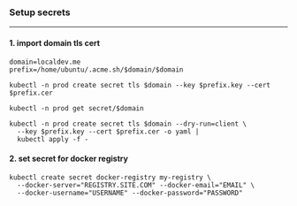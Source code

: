 ### Setup secrets
---

#### 1. import domain tls cert
```
domain=localdev.me
prefix=/home/ubuntu/.acme.sh/$domain/$domain

kubectl -n prod create secret tls $domain --key $prefix.key --cert $prefix.cer

kubectl -n prod get secret/$domain

kubectl -n prod create secret tls $domain --dry-run=client \
  --key $prefix.key --cert $prefix.cer -o yaml |
  kubectl apply -f -
```

#### 2. set secret for docker registry
```
kubectl create secret docker-registry my-registry \
  --docker-server="REGISTRY.SITE.COM" --docker-email="EMAIL" \
  --docker-username="USERNAME" --docker-password="PASSWORD"
```
